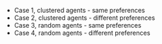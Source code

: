 - Case 1, clustered agents - same preferences
- Case 2, clustered agents - different preferences
- Case 3, random agents - same preferences
- Case 4, random agents - different preferences
